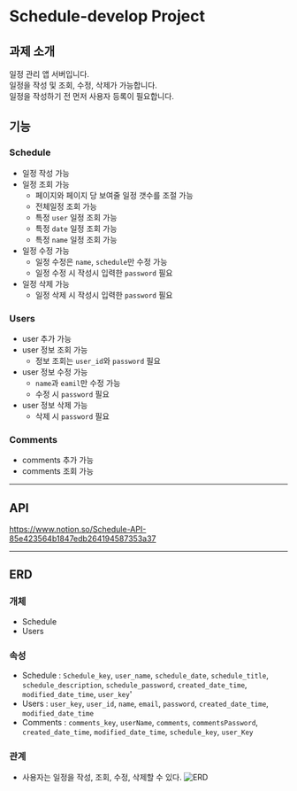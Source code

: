 # Schedule-develop Project
## 과제 소개
일정 관리 앱 서버입니다.<br>
일정을 작성 및 조회, 수정, 삭제가 가능합니다.<br>
일정을 작성하기 전 먼저 사용자 등록이 필요합니다.

## 기능
### Schedule
- 일정 작성 가능
- 일정 조회 가능
    - 페이지와 페이지 당 보여줄 일정 갯수를 조절 가능
    - 전체일정 조회 가능
    - 특정 `user` 일정 조회 가능
    - 특정 `date` 일정 조회 가능
    - 특정 `name` 일정 조회 가능
- 일정 수정 가능
    - 일정 수정은 `name`, `schedule`만 수정 가능
    - 일정 수정 시 작성시 입력한 `password` 필요
- 일정 삭제 가능
    - 일정 삭제 시 작성시 입력한 `password` 필요

### Users
- user 추가 가능
- user 정보 조회 가능
    - 정보 조회는 `user_id`와 `password` 필요
- user 정보 수정 가능
    - `name`과 `eamil`만 수정 가능
    - 수정 시 `password` 필요
- user 정보 삭제 가능
    - 삭제 시 `password` 필요

### Comments
- comments 추가 가능
- comments 조회 가능
---
## API
https://www.notion.so/Schedule-API-85e423564b1847edb264194587353a37

---
## ERD
### 개체
- Schedule
- Users
### 속성
- Schedule : `Schedule_key`, `user_name`, `schedule_date`, `schedule_title`, `schedule_description`, `schedule_password`, `created_date_time`, `modified_date_time`, `user_key`'
- Users : `user_key`, `user_id`, `name`, `email`, `password`, `created_date_time`, `modified_date_time`
- Comments : `comments_key`, `userName`, `comments`, `commentsPassword`, `created_date_time`, `modified_date_time`, `schedule_key`, `user_Key`
### 관계
- 사용자는 일정을 작성, 조회, 수정, 삭제할 수 있다.
  ![ERD](https://ifh.cc/g/V4nRtg.png)